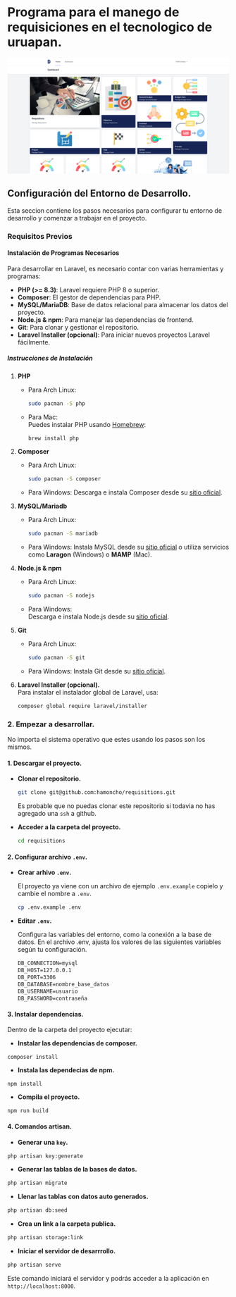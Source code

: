 # Programa para el manego de requisiciones en el tecnologico de uruapan.
![imagen de la paguina web](docs/img/page-view.png)
## Configuración del Entorno de Desarrollo.

Esta seccion contiene los pasos necesarios para configurar tu entorno de desarrollo y comenzar a trabajar en el proyecto.

### Requisitos Previos

#### Instalación de Programas Necesarios

Para desarrollar en Laravel, es necesario contar con varias herramientas y programas:

- **PHP (>= 8.3)**: Laravel requiere PHP 8 o superior.
- **Composer**: El gestor de dependencias para PHP.
- **MySQL/MariaDB**: Base de datos relacional para almacenar los datos del proyecto.
- **Node.js & npm**: Para manejar las dependencias de frontend.
- **Git**: Para clonar y gestionar el repositorio.
- **Laravel Installer (opcional)**: Para iniciar nuevos proyectos Laravel fácilmente.

##### Instrucciones de Instalación

1. **PHP**
   - Para Arch Linux:  
     ```bash
     sudo pacman -S php
     ```
   - Para Mac:  
     Puedes instalar PHP usando [Homebrew](https://brew.sh/):
     ```bash
     brew install php
     ```

2. **Composer**
   - Para Arch Linux:  
     ```bash
     sudo pacman -S composer
     ```
   - Para Windows:
     Descarga e instala Composer desde su [sitio oficial](https://getcomposer.org/).

4. **MySQL/Mariadb**
   - Para Arch Linux:  
     ```bash
     sudo pacman -S mariadb
     ```
   - Para Windows: 
     Instala MySQL desde su [sitio oficial](https://dev.mysql.com/downloads/) o utiliza servicios como **Laragon** (Windows) o **MAMP** (Mac).

6. **Node.js & npm**
   - Para Arch Linux:  
     ```bash
     sudo pacman -S nodejs
     ```
   - Para Windows:  
     Descarga e instala Node.js desde su [sitio oficial](https://nodejs.org/en/).

8. **Git**
   - Para Arch Linux:  
     ```bash
     sudo pacman -S git
     ```
   - Para Windows: 
     Instala Git desde su [sitio oficial](https://git-scm.com/).

10. **Laravel Installer (opcional).**  
      Para instalar el instalador global de Laravel, usa:
      ```bash
      composer global require laravel/installer
      ```
### 2. Empezar a desarrollar.

No importa el sistema operativo que estes usando los pasos son los mismos.

#### 1. Descargar el proyecto.

   - **Clonar el repositorio.**
     ```bash
     git clone git@github.com:hamoncho/requisitions.git
     ```
     Es probable que no puedas clonar este repositorio si todavia no has agregado
     una `ssh` a github.
   
   - **Acceder a la carpeta del proyecto.**
     ```bash
     cd requisitions
     ```
#### 2. Configurar archivo `.env`.

   - **Crear arhivo `.env`.**
     
     El proyecto ya viene con un archivo de ejemplo `.env.example` copielo y cambie el nombre a `.env`.
     
     ```bash
     cp .env.example .env
     ```
   - **Editar `.env`.**
     
     Configura las variables del entorno, como la conexión a la base de datos.
     En el archivo .env, ajusta los valores de las siguientes variables según tu configuración.
     
     ```.env
     DB_CONNECTION=mysql
     DB_HOST=127.0.0.1
     DB_PORT=3306
     DB_DATABASE=nombre_base_datos
     DB_USERNAME=usuario
     DB_PASSWORD=contraseña
     ```

#### 3. Instalar dependencias.

Dentro de la carpeta del proyecto ejecutar:
- **Instalar las dependencias de composer.**
```bach
composer install
```
- **Instala las dependecias de npm.**
```npm
npm install
```
- **Compila el proyecto.**
```npm
npm run build
```
#### 4. Comandos artisan.

- **Generar una `key`.**
```bash
php artisan key:generate
```
- **Generar las tablas de la bases de datos.**
```bash
php artisan migrate
```
- **Llenar las tablas con datos auto generados.**
```bash
php artisan db:seed
```
- **Crea un link a la carpeta publica.**
```bash
php artisan storage:link
```
- **Iniciar el servidor de desarrrollo.**
```bash
php artisan serve
```
Este comando iniciará el servidor y podrás acceder a la aplicación en `http://localhost:8000`.
